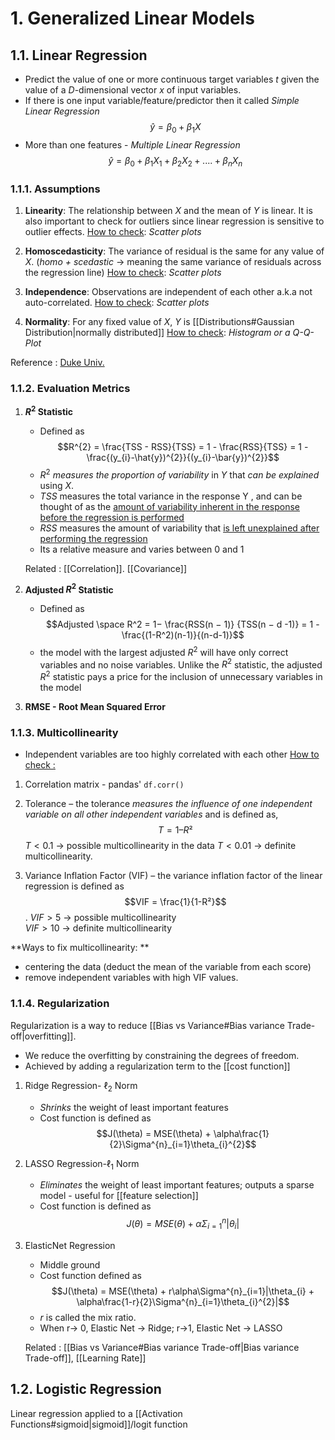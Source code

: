 # 1. Generalized Linear Models

## 1.1. Linear Regression

- Predict the value of one or more continuous target variables $t$ given the value of a $D$\-dimensional vector $x$ of input variables.
- If there is one input variable/feature/predictor then it called  *Simple Linear Regression*
$$\hat{y} = β_{0} + β_{1}X$$
- More than one features - *Multiple Linear Regression*
$$\hat{y} = β_{0} + β_{1}X_{1} + β_{2}X_{2} +....+ β_{n}X_{n}$$

### 1.1.1. Assumptions
1.   **Linearity**: The relationship between $X$ and the mean of $Y$ is linear. It is also important to check for outliers since linear regression is sensitive to outlier effects.
	<u>How to check</u>: *Scatter plots*
	
2.  **Homoscedasticity**: The variance of residual is the same for any value of $X$.
	(*homo + scedastic* -> meaning the same variance of residuals across the regression line)
	<u>How to check</u>: *Scatter plots*
3.   **Independence**: Observations are independent of each other a.k.a not auto-correlated.
 	<u>How to check</u>: *Scatter plots*
4.   **Normality**: For any fixed value of $X$, $Y$ is [[Distributions#Gaussian Distribution|normally distributed]]
	<u>How to check</u>: *Histogram or a Q-Q-Plot*

Reference : [Duke Univ.](https://people.duke.edu/~rnau/testing.htm)

### 1.1.2. Evaluation Metrics
1. **$R^2$ Statistic** 
	- Defined as $$R^{2} = \frac{TSS - RSS}{TSS} = 1 - \frac{RSS}{TSS} = 1 -\frac{(y_{i}-\hat{y})^{2}}{(y_{i}-\bar{y})^{2}}$$
	-  $R^2$ *measures the proportion of variability* in $Y$ that *can be explained* using $X$.
	- $TSS$ measures the total variance in the response Y , and can be thought of as the <u>amount of variability inherent in the response before the regression is performed</u>
	- $RSS$ measures the amount of variability that <u>is left unexplained after performing the regression</u>
	- Its a relative measure and varies between $0$ and $1$
	
	Related : [[Correlation]]. [[Covariance]]
	
2. **Adjusted $R^2$ Statistic**
	- Defined as $$Adjusted \space R^2 = 1− \frac{RSS(n − 1)}
{TSS(n − d -1)} = 1 -  \frac{(1-R^2)(n-1)}{(n-d-1)}$$
	- the model with the largest adjusted $R^2$ will have only correct variables and no noise variables. Unlike the $R^2$ statistic, the adjusted $R^2$ statistic pays a price for the inclusion of unnecessary variables in the model
3. **RMSE - Root Mean Squared Error**


### 1.1.3. Multicollinearity
- Independent variables are too highly correlated with each other
<u>How to check :</u>
1. Correlation matrix - pandas' `df.corr()`

2. Tolerance – the tolerance *measures the influence of one independent variable on all other independent variables* and  is defined as,
 $$T = 1 – R²$$
$T < 0.1$ -> possible multicollinearity in the data 
$T < 0.01$ -> definite multicollinearity.

3. Variance Inflation Factor (VIF) – the variance inflation factor of the linear regression is defined as 
$$VIF = \frac{1}{1-R²}$$. 
$VIF > 5$ -> possible multicollinearity  
$VIF > 10$ -> definite multicollinearity 

**Ways to fix multicollinearity: **
- centering the data (deduct the mean of the variable from each score)   
- remove independent variables with high VIF values.

### 1.1.4. Regularization
Regularization is a way to reduce [[Bias vs Variance#Bias variance Trade-off|overfitting]]. 
- We reduce the overfitting by constraining the degrees of freedom.  
- Achieved by adding a regularization term to the [[cost function]]
1. Ridge Regression- $\ell_2$ Norm 
	- *Shrinks* the weight of least important features
	- Cost function is defined as $$J(\theta) = MSE(\theta) + \alpha\frac{1}{2}\Sigma^{n}_{i=1}\theta_{i}^{2}$$
1. LASSO Regression-$\ell_1$ Norm
	- *Eliminates* the weight of least important features; outputs a sparse model - useful for [[feature selection]]
	- Cost function is defined as
	$$J(\theta) = MSE(\theta) + \alpha\Sigma^{n}_{i=1}|\theta_{i}|$$
1. ElasticNet Regression
	- Middle ground
	- Cost function defined as 
	$$J(\theta) = MSE(\theta) + r\alpha\Sigma^{n}_{i=1}|\theta_{i} + \alpha\frac{1-r}{2}\Sigma^{n}_{i=1}\theta_{i}^{2}|$$
	- $r$ is called the mix ratio.
	-  When r-> 0, Elastic Net -> Ridge; r->1, Elastic Net -> LASSO
	
	Related : [[Bias vs Variance#Bias variance Trade-off|Bias variance Trade-off]], [[Learning Rate]]
## 1.2. Logistic Regression

Linear regression applied to a [[Activation Functions#sigmoid|sigmoid]]/logit function

